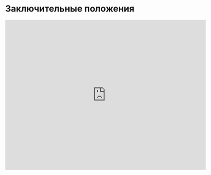 # Заключительные положения
<iframe width="640" height="480" src="https://www.youtube.com/embed/4sEkOfBNQmQ?list=PLU-TUGRFxOHjDvu4NHrpFdpYI20-zOG2-" frameborder="0" allowfullscreen></iframe>
